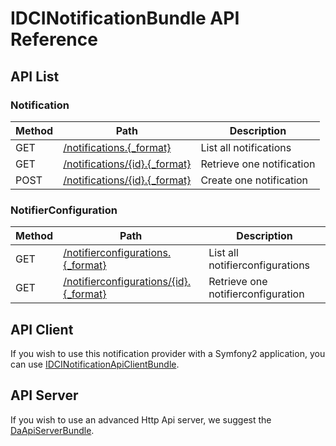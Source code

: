 IDCINotificationBundle API Reference
====================================


API List
--------

### Notification
| Method | Path                                                                     | Description
|--------|--------------------------------------------------------------------------|------------
| GET    | [/notifications.{_format}](api/notification/get_notifications.md)        | List all notifications
| GET    | [/notifications/{id}.{_format}](api/notification/get_notification.md)    | Retrieve one notification
| POST   | [/notifications/{id}.{_format}](api/notification/post_notifications.md)   | Create one notification

### NotifierConfiguration
| Method | Path                                                                                               | Description
|--------|----------------------------------------------------------------------------------------------------|------------
| GET    | [/notifierconfigurations.{_format}](api/notifierconfiguration/get_notifierconfigurations.md)       | List all notifierconfigurations
| GET    | [/notifierconfigurations/{id}.{_format}](api/notifierconfiguration/get_notifierconfiguration.md)   | Retrieve one notifierconfiguration


API Client
----------

If you wish to use this notification provider with a Symfony2 application,
you can use [IDCINotificationApiClientBundle](https://github.com/IDCI-Consulting/NotificationApiClientBundle.git).


API Server
----------

If you wish to use an advanced Http Api server,
we suggest the [DaApiServerBundle](https://github.com/Gnuckorg/DaApiServerBundle.git).

